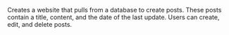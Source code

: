 Creates a website that pulls from a database to create posts. These posts contain a title, content, and the date of the last update. Users can create, edit, and delete posts.
